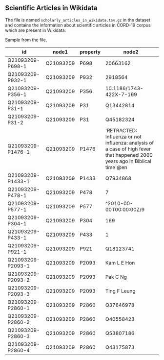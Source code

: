 ## Scientific Articles in Wikidata

The file is named `scholarly_articles_in_wikidata.tsv.gz` in the dataset and contains
the information about scientific articles in CORD-19 corpus which are present in Wikidata.

Sample from the file,

| id                | node1     | property | node2                                                                                                                      |
|-------------------|-----------|----------|----------------------------------------------------------------------------------------------------------------------------|
| Q21093209-P698-1  | Q21093209 | P698     | 20663162                                                                                                                   |
| Q21093209-P932-1  | Q21093209 | P932     | 2918564                                                                                                                    |
| Q21093209-P356-1  | Q21093209 | P356     | 10.1186/1743-422X-7-169                                                                                                    |
| Q21093209-P31-1   | Q21093209 | P31      | Q13442814                                                                                                                  |
| Q21093209-P31-2   | Q21093209 | P31      | Q45182324                                                                                                                  |
| Q21093209-P1476-1 | Q21093209 | P1476    | 'RETRACTED: Influenza or not influenza: analysis of a case of high fever that happened 2000 years ago in Biblical time'@en |
| Q21093209-P1433-1 | Q21093209 | P1433    | Q7934868                                                                                                                   |
| Q21093209-P478-1  | Q21093209 | P478     | 7                                                                                                                          |
| Q21093209-P577-1  | Q21093209 | P577     | ^2010-00-00T00:00:00Z/9                                                                                                    |
| Q21093209-P304-1  | Q21093209 | P304     | 169                                                                                                                        |
| Q21093209-P433-1  | Q21093209 | P433     | 1                                                                                                                          |
| Q21093209-P921-1  | Q21093209 | P921     | Q18123741                                                                                                                  |
| Q21093209-P2093-1 | Q21093209 | P2093    | Kam L E Hon                                                                                                                |
| Q21093209-P2093-2 | Q21093209 | P2093    | Pak C Ng                                                                                                                   |
| Q21093209-P2093-3 | Q21093209 | P2093    | Ting F Leung                                                                                                               |
| Q21093209-P2860-1 | Q21093209 | P2860    | Q37646978                                                                                                                  |
| Q21093209-P2860-2 | Q21093209 | P2860    | Q40558423                                                                                                                  |
| Q21093209-P2860-3 | Q21093209 | P2860    | Q53807186                                                                                                                  |
| Q21093209-P2860-4 | Q21093209 | P2860    | Q43175873                                                                                                                  |
 